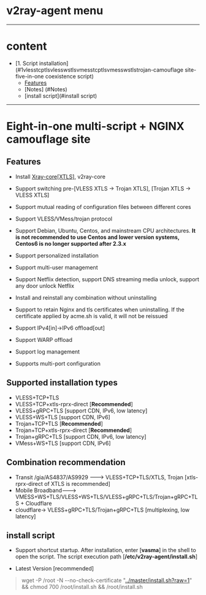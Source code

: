 # v2ray-agent menu

* * *

# content

- [1. Script installation] (#1vlesstcptlsvlesswstlsvmesstcptlsvmesswstlstrojan-camouflage site-five-in-one coexistence script)
    - [Features](#feature)
    - [Notes] (#Notes)
    - [install script](#install script)

* * *

# Eight-in-one multi-script + NGINX camouflage site

## Features

- Install [Xray-core[XTLS]](https://github.com/XTLS/Xray-core), v2ray-core
- Support switching pre-[VLESS XTLS -> Trojan XTLS], [Trojan XTLS -> VLESS XTLS]
- Support mutual reading of configuration files between different cores
- Support VLESS/VMess/trojan protocol
- Support Debian, Ubuntu, Centos, and mainstream CPU architectures. **It is not recommended to use Centos and lower version systems, Centos6 is no longer supported after 2.3.x**

- Support personalized installation
- Support multi-user management
- Support Netflix detection, support DNS streaming media unlock, support any door unlock Netflix
- Install and reinstall any combination without uninstalling
- Support to retain Nginx and tls certificates when uninstalling. If the certificate applied by acme.sh is valid, it will not be reissued
- Support IPv4[in]->IPv6 offload[out]
- Support WARP offload
- Support log management
- Supports multi-port configuration

## Supported installation types

- VLESS+TCP+TLS
- VLESS+TCP+xtls-rprx-direct [**Recommended**]
- VLESS+gRPC+TLS [support CDN, IPv6, low latency]
- VLESS+WS+TLS [support CDN, IPv6]
- Trojan+TCP+TLS [**Recommended**]
- Trojan+TCP+xtls-rprx-direct [**Recommended**]
- Trojan+gRPC+TLS [support CDN, IPv6, low latency]
- VMess+WS+TLS [support CDN, IPv6]

## Combination recommendation

- Transit /gia/AS4837/AS9929 ---> VLESS+TCP+TLS/XTLS, Trojan [xtls-rprx-direct of XTLS is recommended]
- Mobile Broadband---> VMESS+WS+TLS/VLESS+WS+TLS/VLESS+gRPC+TLS/Trojan+gRPC+TLS + Cloudflare
- cloudflare-> VLESS+gRPC+TLS/Trojan+gRPC+TLS [multiplexing, low latency]

## install script

- Support shortcut startup. After installation, enter [**vasma**] in the shell to open the script. The script execution path [**/etc/v2ray-agent/install.sh**]

- Latest Version [recommended]

> wget -P /root -N --no-check-certificate "[../master/install.sh?raw=1](../master/install.sh?raw=1)" && chmod 700 /root/install.sh && /root/install.sh